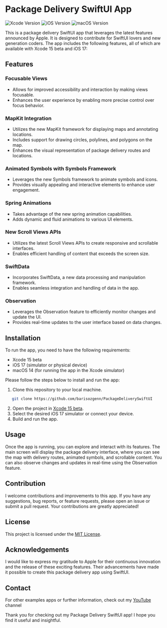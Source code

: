 # Package Delivery SwiftUI App

![Xcode Version](https://img.shields.io/badge/Xcode-15-blue.svg)
![iOS Version](https://img.shields.io/badge/iOS-17-green.svg)
![macOS Version](https://img.shields.io/badge/macOS-14-green.svg)

This is a package delivery SwiftUI app that leverages the latest features announced by Apple. It is designed to contribute for SwiftUI lovers and new generation coders. The app includes the following features, all of which are available with Xcode 15 beta and iOS 17:

## Features

### Focusable Views
- Allows for improved accessibility and interaction by making views focusable.
- Enhances the user experience by enabling more precise control over focus behavior.

### MapKit Integration
- Utilizes the new MapKit framework for displaying maps and annotating locations.
- Includes support for drawing circles, polylines, and polygons on the map.
- Enhances the visual representation of package delivery routes and locations.

### Animated Symbols with Symbols Framework
- Leverages the new Symbols framework to animate symbols and icons.
- Provides visually appealing and interactive elements to enhance user engagement.

### Spring Animations
- Takes advantage of the new spring animation capabilities.
- Adds dynamic and fluid animations to various UI elements.

### New Scroll Views APIs
- Utilizes the latest Scroll Views APIs to create responsive and scrollable interfaces.
- Enables efficient handling of content that exceeds the screen size.

### SwiftData
- Incorporates SwiftData, a new data processing and manipulation framework.
- Enables seamless integration and handling of data in the app.

### Observation
- Leverages the Observation feature to efficiently monitor changes and update the UI.
- Provides real-time updates to the user interface based on data changes.

## Installation

To run the app, you need to have the following requirements:

- Xcode 15 beta
- iOS 17 (simulator or physical device)
- macOS 14 (for running the app in the Xcode simulator)

Please follow the steps below to install and run the app:

1. Clone this repository to your local machine.
```bash
   git clone https://github.com/barisozgenn/PackageDeliverySwiftUI
```
2. Open the project in [Xcode 15 beta](https://developer.apple.com/download/applications/).
3. Select the desired iOS 17 simulator or connect your device.
4. Build and run the app.

## Usage

Once the app is running, you can explore and interact with its features. The main screen will display the package delivery interface, where you can see the map with delivery routes, animated symbols, and scrollable content. You can also observe changes and updates in real-time using the Observation feature.

## Contribution

I welcome contributions and improvements to this app. If you have any suggestions, bug reports, or feature requests, please open an issue or submit a pull request. Your contributions are greatly appreciated!

## License

This project is licensed under the [MIT License](LICENSE).

## Acknowledgements

I would like to express my gratitude to Apple for their continuous innovation and the release of these exciting features. Their advancements have made it possible to create this package delivery app using SwiftUI.

## Contact

For other examples apps or further information, check out my [YouTube](https://youtube.com/@barisozgen) channel 

Thank you for checking out my Package Delivery SwiftUI app! I hope you find it useful and insightful.

